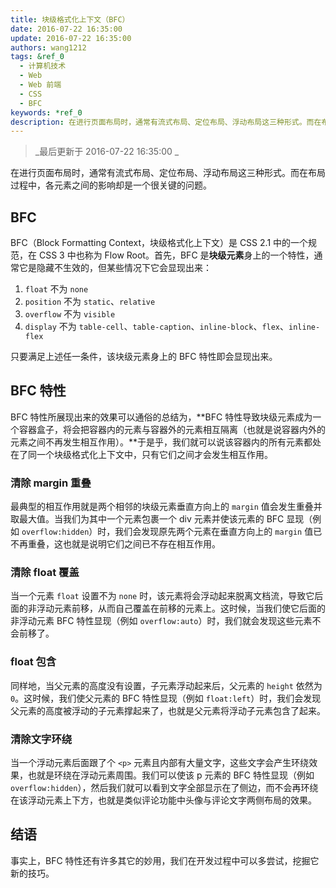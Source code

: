 ```yaml
---
title: 块级格式化上下文（BFC）
date: 2016-07-22 16:35:00
update: 2016-07-22 16:35:00
authors: wang1212
tags: &ref_0
  - 计算机技术
  - Web
  - Web 前端
  - CSS
  - BFC
keywords: *ref_0
description: 在进行页面布局时，通常有流式布局、定位布局、浮动布局这三种形式。而在布局过程中，各元素之间的影响却是一个很关键的问题。
---
```


> _最后更新于 2016-07-22 16:35:00 _

在进行页面布局时，通常有流式布局、定位布局、浮动布局这三种形式。而在布局过程中，各元素之间的影响却是一个很关键的问题。

<!-- truncate -->

## BFC

BFC（Block Formatting Context，块级格式化上下文）是 CSS 2.1 中的一个规范，在 CSS 3 中也称为 Flow Root。首先，BFC 是**块级元素**身上的一个特性，通常它是隐藏不生效的，但某些情况下它会显现出来：

1. `float` 不为 `none`
2. `position` 不为 `static`、`relative`
3. `overflow` 不为 `visible`
4. `display` 不为 `table-cell`、`table-caption`、`inline-block`、`flex`、`inline-flex`

只要满足上述任一条件，该块级元素身上的 BFC 特性即会显现出来。

## BFC 特性

BFC 特性所展现出来的效果可以通俗的总结为，**BFC 特性导致块级元素成为一个容器盒子，将会把容器内的元素与容器外的元素相互隔离（也就是说容器内外的元素之间不再发生相互作用）。**于是乎，我们就可以说该容器内的所有元素都处在了同一个块级格式化上下文中，只有它们之间才会发生相互作用。

### 清除 margin 重叠

最典型的相互作用就是两个相邻的块级元素垂直方向上的 `margin` 值会发生重叠并取最大值。当我们为其中一个元素包裹一个 div 元素并使该元素的 BFC 显现（例如 `overflow:hidden`）时，我们会发现原先两个元素在垂直方向上的 `margin` 值已不再重叠，这也就是说明它们之间已不存在相互作用。

### 清除 float 覆盖

当一个元素 `float` 设置不为 `none` 时，该元素将会浮动起来脱离文档流，导致它后面的非浮动元素前移，从而自己覆盖在前移的元素上。这时候，当我们使它后面的非浮动元素 BFC 特性显现（例如 `overflow:auto`）时，我们就会发现这些元素不会前移了。

### float 包含

同样地，当父元素的高度没有设置，子元素浮动起来后，父元素的 `height` 依然为 `0`。这时候，我们使父元素的 BFC 特性显现（例如 `float:left`）时，我们会发现父元素的高度被浮动的子元素撑起来了，也就是父元素将浮动子元素包含了起来。

### 清除文字环绕

当一个浮动元素后面跟了个 `<p>` 元素且内部有大量文字，这些文字会产生环绕效果，也就是环绕在浮动元素周围。我们可以使该 p 元素的 BFC 特性显现（例如 `overflow:hidden`），然后我们就可以看到文字全部显示在了侧边，而不会再环绕在该浮动元素上下方，也就是类似评论功能中头像与评论文字两侧布局的效果。

## 结语

事实上，BFC 特性还有许多其它的妙用，我们在开发过程中可以多尝试，挖掘它新的技巧。
